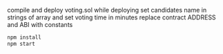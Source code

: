 compile and deploy voting.sol while deploying set candidates name in strings of array and set voting time in minutes 
replace contract ADDRESS and ABI with constants
```bash
npm install
npm start
```
